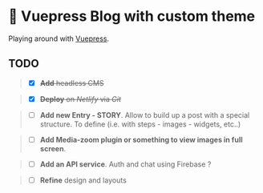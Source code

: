 # :construction: Vuepress Blog with custom theme

Playing around with [Vuepress](https://vuepress.vuejs.org/).

## TODO

> - [x] ~~**Add** headless CMS~~

> - [x] ~~**Deploy** on _Netlify_ via _Git_~~

> - [ ] **Add new Entry - STORY**. Allow to build up a post with a special structure. To define (i.e. with steps - images - widgets, etc..)

> - [ ] **Add Media-zoom plugin or something to view images in full screen**.

> - [ ] **Add an API service**. Auth and chat using Firebase ?

> - [ ] **Refine** design and layouts
